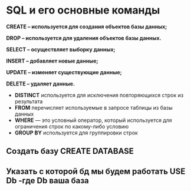 # SQL и его основные команды
**CREATE – используется для создания объектов базы данных;**

**DROP – используется для удаления объектов базы данных.**

**SELECT – осуществляет выборку данных;**

**INSERT – добавляет новые данные;**

**UPDATE – изменяет существующие данные;**

**DELETE – удаляет данные.**


* **DISTINCT** используется для исключения повторяющихся строк из результата
* **FROM** перечисляет используемые в запросе таблицы из базы данных
* **WHERE** — это условный оператор, который используется для ограничения строк по какому-либо условию
* **GROUP BY** используется для группировки строк

## Создать базу CREATE DATABASE

## Указать с которой бд мы будем работать USE Db -где Db ваша база






